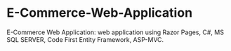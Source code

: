 # E-Commerce-Web-Application
E-Commerce Web Application: web application using Razor Pages, C#, MS SQL SERVER, Code First Entity Framework, ASP-MVC.

